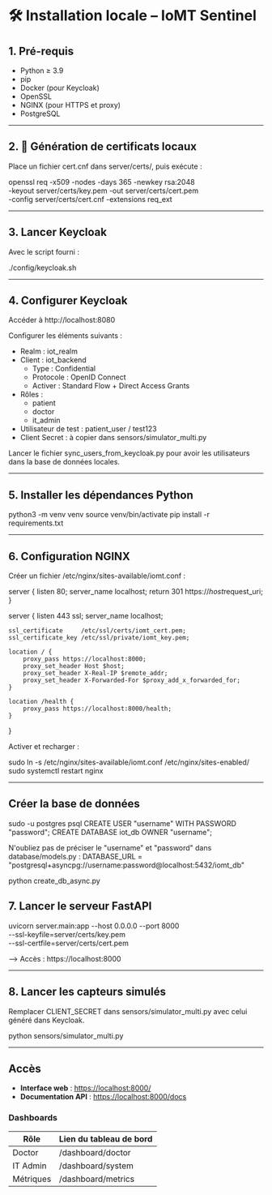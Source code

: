 # 🛠️ Installation locale – IoMT Sentinel

## 1. Pré-requis

- Python ≥ 3.9  
- pip  
- Docker (pour Keycloak)  
- OpenSSL  
- NGINX (pour HTTPS et proxy)
- PostgreSQL

---

## 2. 📜 Génération de certificats locaux

Place un fichier cert.cnf dans server/certs/, puis exécute :

openssl req -x509 -nodes -days 365 -newkey rsa:2048 \
  -keyout server/certs/key.pem -out server/certs/cert.pem \
  -config server/certs/cert.cnf -extensions req_ext

---

## 3. Lancer Keycloak

Avec le script fourni :

./config/keycloak.sh

---

## 4. Configurer Keycloak

Accéder à http://localhost:8080

Configurer les éléments suivants :

- Realm : iot_realm
- Client : iot_backend
  - Type : Confidential
  - Protocole : OpenID Connect
  - Activer : Standard Flow + Direct Access Grants
- Rôles :
  - patient
  - doctor
  - it_admin
- Utilisateur de test : patient_user / test123
- Client Secret : à copier dans sensors/simulator_multi.py

Lancer le fichier sync_users_from_keycloak.py pour avoir les utilisateurs dans la base de données locales.

---

## 5. Installer les dépendances Python

python3 -m venv venv
source venv/bin/activate
pip install -r requirements.txt

---

## 6. Configuration NGINX

Créer un fichier /etc/nginx/sites-available/iomt.conf :

server {
    listen 80;
    server_name localhost;
    return 301 https://$host$request_uri;
}

server {
    listen 443 ssl;
    server_name localhost;

    ssl_certificate     /etc/ssl/certs/iomt_cert.pem;
    ssl_certificate_key /etc/ssl/private/iomt_key.pem;

    location / {
        proxy_pass https://localhost:8000;
        proxy_set_header Host $host;
        proxy_set_header X-Real-IP $remote_addr;
        proxy_set_header X-Forwarded-For $proxy_add_x_forwarded_for;
    }

    location /health {
        proxy_pass https://localhost:8000/health;
    }
}

Activer et recharger :

sudo ln -s /etc/nginx/sites-available/iomt.conf /etc/nginx/sites-enabled/
sudo systemctl restart nginx

---

## Créer la base de données

sudo -u postgres psql
CREATE USER "username" WITH PASSWORD "password";
CREATE DATABASE iot_db OWNER "username";

N'oubliez pas de préciser le "username" et "password" dans database/models.py :
DATABASE_URL = "postgresql+asyncpg://username:password@localhost:5432/iomt_db"

python create_db_async.py

## 7. Lancer le serveur FastAPI

uvicorn server.main:app --host 0.0.0.0 --port 8000 \
  --ssl-keyfile=server/certs/key.pem \
  --ssl-certfile=server/certs/cert.pem

--> Accès : https://localhost:8000

---

## 8. Lancer les capteurs simulés

Remplacer CLIENT_SECRET dans sensors/simulator_multi.py avec celui généré dans Keycloak.

python sensors/simulator_multi.py

---

## Accès

- **Interface web** : [https://localhost:8000/](https://localhost:8000/)
- **Documentation API** : [https://localhost:8000/docs](https://localhost:8000/docs)

### Dashboards

| Rôle       | Lien du tableau de bord         |
|------------|----------------------------------|
| Doctor     | /dashboard/doctor                |
| IT Admin   | /dashboard/system                |
| Métriques  | /dashboard/metrics               |